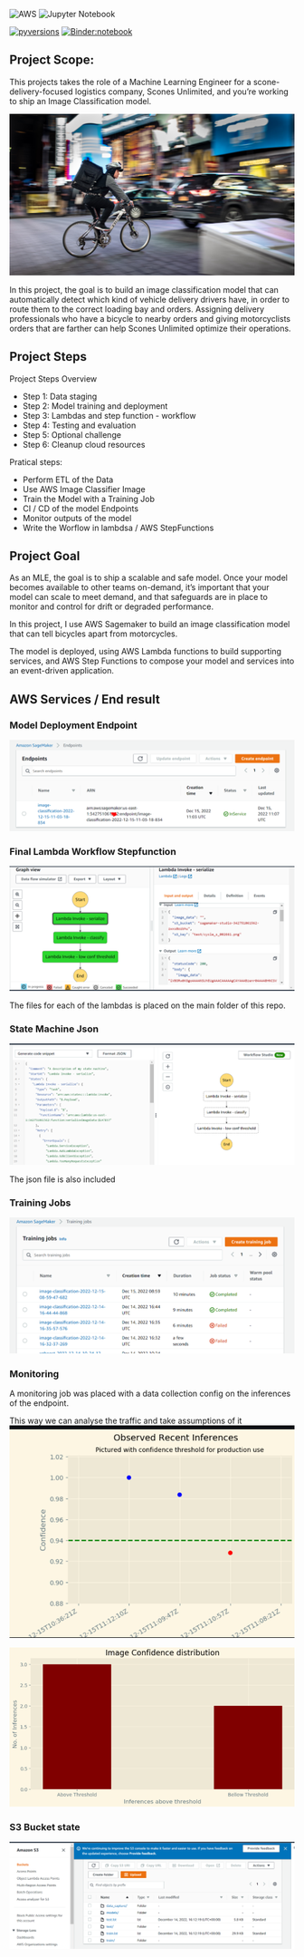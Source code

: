 ![AWS](https://img.shields.io/badge/AWS-%23FF9900.svg?style=for-the-badge&logo=amazon-aws&logoColor=white)
![Jupyter Notebook](https://img.shields.io/badge/jupyter-%23FA0F00.svg?style=for-the-badge&logo=jupyter&logoColor=white)


[![pyversions](https://img.shields.io/pypi/pyversions/jupytext.svg)](https://pypi.python.org/pypi/jupytext)
[![Binder:notebook](https://img.shields.io/badge/binder-notebook-0172B2.svg)](https://mybinder.org/v2/gh/mwouts/jupytext/main?filepath=demo)

## Project Scope:

This projects takes the role of a Machine Learning Engineer for a scone-delivery-focused logistics company, Scones Unlimited, and you’re working to ship an Image Classification model. 

![bike](./docs/bike.jpg)


In this project, the goal is to build an image classification model that can automatically detect which kind of vehicle delivery drivers have, in order to route them to the correct loading bay and orders. Assigning delivery professionals who have a bicycle to nearby orders and giving motorcyclists orders that are farther can help Scones Unlimited optimize their operations.

## Project Steps
Project Steps Overview
- Step 1: Data staging
- Step 2: Model training and deployment
- Step 3: Lambdas and step function - workflow
- Step 4: Testing and evaluation
- Step 5: Optional challenge
- Step 6: Cleanup cloud resources

Pratical steps:
- Perform ETL of the Data 
- Use AWS Image Classifier Image
- Train the Model with a Training Job
- CI / CD of the model Endpoints
- Monitor outputs of the model
- Write the Worflow in lambdsa / AWS StepFunctions

## Project Goal
As an MLE, the goal is to ship a scalable and safe model. Once your model becomes available to other teams on-demand, it’s important that your model can scale to meet demand, and that safeguards are in place to monitor and control for drift or degraded performance.

In this project, I use AWS Sagemaker to build an image classification model that can tell bicycles apart from motorcycles. 

The model is deployed, using AWS Lambda functions to build supporting services, and AWS Step Functions to compose your model and services into an event-driven application. 

## AWS Services / End result

### Model Deployment Endpoint
![bike](./docs/udacity-endpoint.png)

### Final Lambda Workflow Stepfunction
![bike](./docs/udacity-stepfunction-working.png)

The files for each of the lambdas is placed on the main folder of this repo.

### State Machine Json 
![bike](./docs/udacity-stepfuntion-json.png)

The json file is also included

### Training Jobs 
![bike](./docs/udacity-training-jobs.png)


### Monitoring 
A monitoring job was placed with a data collection config on the inferences of the endpoint.

This way we can analyse the traffic and take assumptions of it
![bike](./docs/udacity-workflow-monitor.png)

![bike](./docs/udacity-workflow-monitor2.png)


### S3 Bucket state 
![bike](./docs/udacity-s3-bucket.png)





